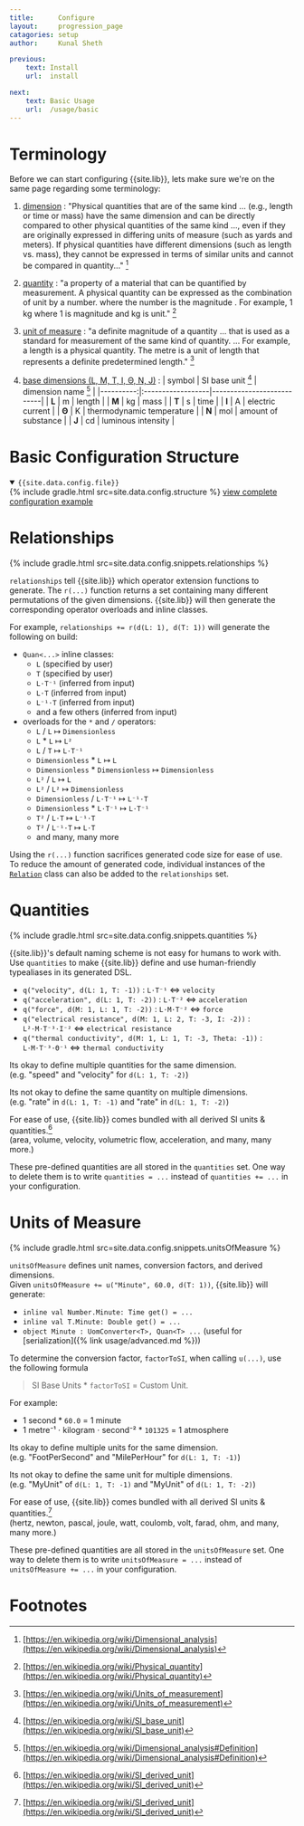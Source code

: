 ```yaml
---
title:      Configure
layout:     progression_page
catagories: setup
author:     Kunal Sheth

previous:
    text: Install
    url:  install

next:
    text: Basic Usage
    url:  /usage/basic
---
```

# Terminology
Before we can start configuring {{site.lib}}, lets make sure we're on the same page regarding some terminology:

1. [dimension](https://en.wikipedia.org/wiki/Dimensional_analysis)
   : "Physical quantities that are of the same kind ... (e.g., length or time or mass) have the same dimension and can be directly compared to other physical quantities of the same kind ..., even if they are originally expressed in differing units of measure (such as yards and meters). If physical quantities have different dimensions (such as length vs. mass), they cannot be expressed in terms of similar units and cannot be compared in quantity..." [^1]

2. [quantity](https://en.wikipedia.org/wiki/Physical_quantity)
   : "a property of a material that can be quantified by measurement. A physical quantity can be expressed as the combination of unit by a number. where the number is the magnitude . For example, 1 kg where 1 is magnitude and kg is unit." [^2]

3. [unit of measure](https://en.wikipedia.org/wiki/Units_of_measurement)
   : "a definite magnitude of a quantity ... that is used as a standard for measurement of the same kind of quantity. ... For example, a length is a physical quantity. The metre is a unit of length that represents a definite predetermined length." [^3]

4. [base dimensions (L, M, T, I, Θ, N, J)](https://en.wikipedia.org/wiki/Dimensional_analysis#Definition)
   : | symbol    | SI base unit [^4] | dimension name [^5]       |
     |----------:|:------------------|---------------------------|
     | **L**     | m                 | length                    |
     | **M**     | kg                | mass                      |
     | **T**     | s                 | time                      |
     | **I**     | A                 | electric current          |
     | **Θ**     | K                 | thermodynamic temperature |
     | **N**     | mol               | amount of substance       |
     | **J**     | cd                | luminous intensity        |
     
# Basic Configuration Structure
<details open>
<summary><code>{{site.data.config.file}}</code></summary>
{% include gradle.html src=site.data.config.structure %}
<a href="https://github.com/kunalsheth/uom-example-project/blob/master/uoms/units-of-measure.gradle">view complete configuration example</a>
<p><!-- br doesn't work for some reason --></p>
</details>
<p></p>

# Relationships
{% include gradle.html src=site.data.config.snippets.relationships %}

`relationships` tell {{site.lib}} which operator extension functions to generate.
The `r(...)` function returns a set containing many different permutations of the given dimensions.
{{site.lib}} will then generate the corresponding operator overloads and inline classes.

For example, `relationships += r(d(L: 1), d(T: 1))` will generate the following on build:
+ `Quan<...>` inline classes:
    - `L` (specified by user)
    - `T` (specified by user)
    - `L⋅T⁻¹` (inferred from input)
    - `L⋅T` (inferred from input)
    - `L⁻¹⋅T` (inferred from input)
    - and a few others  (inferred from input)
+ overloads for the `*` and `/` operators:
    - `L` / `L` ↦ `Dimensionless`
    - `L` * `L` ↦ `L²`
    - `L` / `T` ↦ `L⋅T⁻¹`
    - `Dimensionless` * `L` ↦ `L`
    - `Dimensionless` * `Dimensionless` ↦ `Dimensionless`
    - `L²` / `L` ↦ `L`
    - `L²` / `L²` ↦ `Dimensionless`
    - `Dimensionless` / `L⋅T⁻¹` ↦ `L⁻¹⋅T`
    - `Dimensionless` * `L⋅T⁻¹` ↦ `L⋅T⁻¹`
    - `T²` / `L⋅T` ↦ `L⁻¹⋅T`
    - `T²` / `L⁻¹⋅T` ↦ `L⋅T`
    - and many, many more

Using the `r(...)` function sacrifices generated code size for ease of use.  
To reduce the amount of generated code, individual instances of the [`Relation`](https://github.com/kunalsheth/units-of-measure/blob/master/plugin/src/main/kotlin/info/kunalsheth/units/data/Relation.kt) class can also be added to the `relationships` set.

# Quantities
{% include gradle.html src=site.data.config.snippets.quantities %}

{{site.lib}}'s default naming scheme is not easy for humans to work with.  
Use `quantities` to make {{site.lib}} define and use human-friendly typealiases in its generated DSL.
+ `q("velocity", d(L: 1, T: -1))`
  : `L⋅T⁻¹` ⇔ `velocity`
+ `q("acceleration", d(L: 1, T: -2))`
  : `L⋅T⁻²` ⇔ `acceleration`
+ `q("force", d(M: 1, L: 1, T: -2))`
  : `L⋅M⋅T⁻²` ⇔ `force`
+ `q("electrical resistance", d(M: 1, L: 2, T: -3, I: -2))`
  : `L²⋅M⋅T⁻³⋅I⁻²` ⇔ `electrical resistance`
+ `q("thermal conductivity", d(M: 1, L: 1, T: -3, Theta: -1))`
  : `L⋅M⋅T⁻³⋅Θ⁻¹` ⇔ `thermal conductivity`

Its okay to define multiple quantities for the same dimension.  
(e.g. "speed" and "velocity" for `d(L: 1, T: -2)`)

Its not okay to define the same quantity on multiple dimensions.  
(e.g. "rate" in `d(L: 1, T: -1)` and "rate" in `d(L: 1, T: -2)`)

For ease of use, {{site.lib}} comes bundled with all derived SI units & quantities.[^6]  
(area, volume, velocity, volumetric flow, acceleration, and many, many more.)

These pre-defined quantities are all stored in the `quantities` set.
One way to delete them is to write `quantities = ...` instead of `quantities += ...` in your configuration.

# Units of Measure
{% include gradle.html src=site.data.config.snippets.unitsOfMeasure %}

`unitsOfMeasure` defines unit names, conversion factors, and derived dimensions.  
Given `unitsOfMeasure += u("Minute", 60.0, d(T: 1))`, {{site.lib}} will generate:
+ ```inline val Number.Minute: Time get() = ...```
+ ```inline val T.Minute: Double get() = ...```
+ ```object Minute : UomConverter<T>, Quan<T> ...``` (useful for [serialization]({% link usage/advanced.md %}))

To determine the conversion factor, `factorToSI`, when calling `u(...)`, use the following formula
> SI Base Units * `factorToSI` = Custom Unit.

For example:
- 1 second * `60.0` = 1 minute
- 1 metre⁻¹ ⋅ kilogram ⋅ second⁻² * `101325` = 1 atmosphere

Its okay to define multiple units for the same dimension.  
(e.g. "FootPerSecond" and "MilePerHour" for `d(L: 1, T: -1)`)

Its not okay to define the same unit for multiple dimensions.  
(e.g. "MyUnit" of `d(L: 1, T: -1)` and "MyUnit" of `d(L: 1, T: -2)`)

For ease of use, {{site.lib}} comes bundled with all derived SI units & quantities.[^6]  
(hertz, newton, pascal, joule, watt, coulomb, volt, farad, ohm, and many, many more.)

These pre-defined quantities are all stored in the `unitsOfMeasure` set.
One way to delete them is to write `unitsOfMeasure = ...` instead of `unitsOfMeasure += ...` in your configuration.

# Footnotes
[^1]: [https://en.wikipedia.org/wiki/Dimensional_analysis](https://en.wikipedia.org/wiki/Dimensional_analysis)
[^2]: [https://en.wikipedia.org/wiki/Physical_quantity](https://en.wikipedia.org/wiki/Physical_quantity)
[^3]: [https://en.wikipedia.org/wiki/Units_of_measurement](https://en.wikipedia.org/wiki/Units_of_measurement)
[^4]: [https://en.wikipedia.org/wiki/SI_base_unit](https://en.wikipedia.org/wiki/SI_base_unit)
[^5]: [https://en.wikipedia.org/wiki/Dimensional_analysis#Definition](https://en.wikipedia.org/wiki/Dimensional_analysis#Definition)
[^6]: [https://en.wikipedia.org/wiki/SI_derived_unit](https://en.wikipedia.org/wiki/SI_derived_unit)
